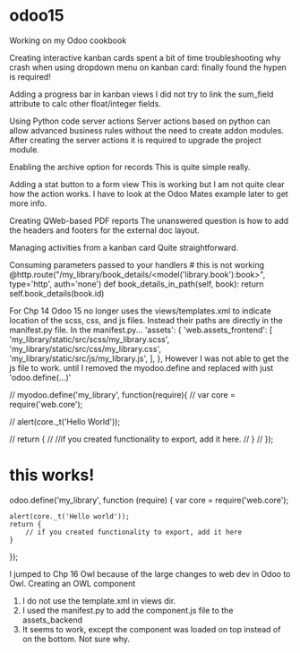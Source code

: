 # odoo15
Working on my Odoo cookbook

Creating interactive kanban cards
spent a bit of time troubleshooting why crash when using dropdown menu on kanban card: finally found the hypen is required!  
<div class="dropdown-menu" role="menu">

Adding a progress bar in kanban views
I did not try to link the sum_field attribute to calc other float/integer fields.

Using Python code server actions
Server actions based on python can allow advanced business rules without the need to create addon modules.
After creating the server actions it is required to upgrade the project module.

Enabling the archive option for records
This is quite simple really.

Adding a stat button to a form view
This is working but I am not quite clear how the action works.
I have to look at the Odoo Mates example later to get more info.

Creating QWeb-based PDF reports
The unanswered question is how to add the headers and footers for the external doc layout.

Managing activities from a kanban card
Quite straightforward.

Consuming parameters passed to your handlers
    # this is not working
    @http.route("/my_library/book_details/<model('library.book'):book>", type='http', auth='none')
    def book_details_in_path(self, book):
        return self.book_details(book.id)

For Chp 14
Odoo 15 no longer uses the views/templates.xml to indicate location of the scss, css, and js files.  Instead their paths are directly in the manifest.py file.  In the manifest.py...
    'assets': {
        'web.assets_frontend': [          
            'my_library/static/src/scss/my_library.scss',
            'my_library/static/src/css/my_library.css',
            'my_library/static/src/js/my_library.js',
            ],
    },
However I was not able to get the js file to work. until I removed the myodoo.define and replaced with just 'odoo.define(...)'

// myodoo.define('my_library', function(require){
//     var core = require('web.core');

//     alert(core._t('Hello World'));

//     return {
//         //if you created functionality to export, add it here.
//     }
// });
# this works!
odoo.define('my_library', function (require) {
    var core = require('web.core');

    alert(core._t('Hello world'));
    return {
        // if you created functionality to export, add it here
    }
});

I jumped to Chp 16 Owl because of the large changes to web dev in Odoo to Owl.
Creating an OWL component
1.  I do not use the template.xml in views dir.
2.  I used the manifest.py to add the component.js file to the assets_backend
3.  It seems to work, except the component was loaded on top instead of on the bottom.  Not sure why.